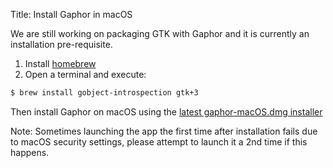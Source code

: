 Title: Install Gaphor in macOS

We are still working on packaging GTK with Gaphor and it is currently an
installation pre-requisite.

1. Install [homebrew](https://brew.sh)
1. Open a terminal and execute:
```bash
$ brew install gobject-introspection gtk+3
```

Then install Gaphor on macOS using the [latest gaphor-macOS.dmg
installer](https://github.com/gaphor/gaphor/releases/download/1.0.2/gaphor-macOS-1.0.2.dmg)


Note: Sometimes launching the app the first time after installation fails due
to macOS security settings, please attempt to launch it a 2nd time if this
happens.
